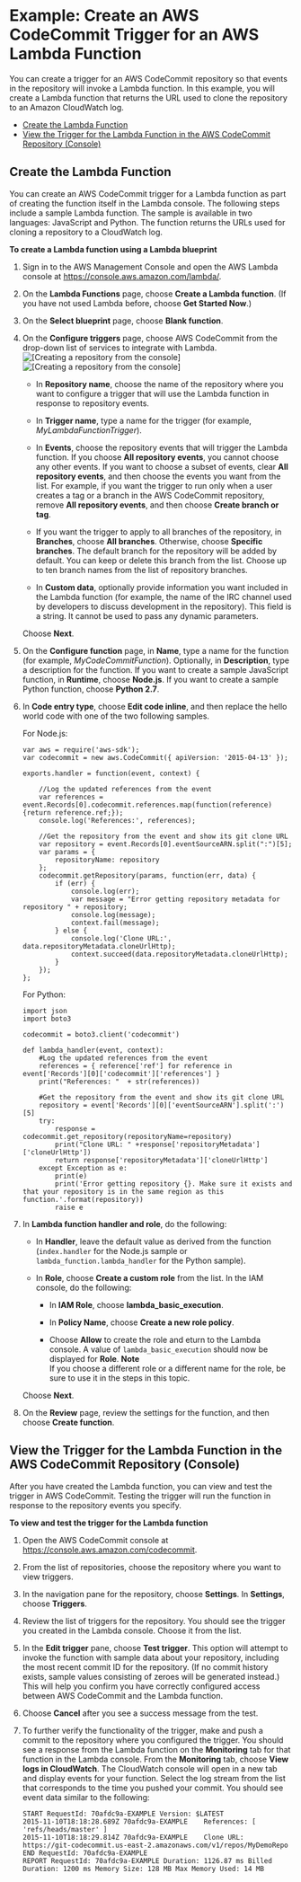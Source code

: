 # Example: Create an AWS CodeCommit Trigger for an AWS Lambda Function<a name="how-to-notify-lambda"></a>

You can create a trigger for an AWS CodeCommit repository so that events in the repository will invoke a Lambda function\. In this example, you will create a Lambda function that returns the URL used to clone the repository to an Amazon CloudWatch log\.   


+ [Create the Lambda Function](#how-to-notify-lambda-create-function)
+ [View the Trigger for the Lambda Function in the AWS CodeCommit Repository \(Console\)](#how-to-notify-lam-view)

## Create the Lambda Function<a name="how-to-notify-lambda-create-function"></a>

You can create an AWS CodeCommit trigger for a Lambda function as part of creating the function itself in the Lambda console\. The following steps include a sample Lambda function\. The sample is available in two languages: JavaScript and Python\. The function returns the URLs used for cloning a repository to a CloudWatch log\.

**To create a Lambda function using a Lambda blueprint**

1. Sign in to the AWS Management Console and open the AWS Lambda console at [https://console\.aws\.amazon\.com/lambda/](https://console.aws.amazon.com/lambda/)\.

1. On the **Lambda Functions** page, choose **Create a Lambda function**\. \(If you have not used Lambda before, choose **Get Started Now**\.\)

1. On the **Select blueprint** page, choose **Blank function**\.

1. On the **Configure triggers** page, choose AWS CodeCommit from the drop\-down list of services to integrate with Lambda\.   
![\[Creating a repository from the console\]](http://docs.aws.amazon.com/codecommit/latest/userguide/images/codecommit-lambda-trigger.png)![\[Creating a repository from the console\]](http://docs.aws.amazon.com/codecommit/latest/userguide/)

   + In **Repository name**, choose the name of the repository where you want to configure a trigger that will use the Lambda function in response to repository events\.

   + In **Trigger name**, type a name for the trigger \(for example, *MyLambdaFunctionTrigger*\)\.

   + In **Events**, choose the repository events that will trigger the Lambda function\. If you choose **All repository events**, you cannot choose any other events\. If you want to choose a subset of events, clear **All repository events**, and then choose the events you want from the list\. For example, if you want the trigger to run only when a user creates a tag or a branch in the AWS CodeCommit repository, remove **All repository events**, and then choose **Create branch or tag**\.

   + If you want the trigger to apply to all branches of the repository, in **Branches**, choose **All branches**\. Otherwise, choose **Specific branches**\. The default branch for the repository will be added by default\. You can keep or delete this branch from the list\. Choose up to ten branch names from the list of repository branches\.

   + In **Custom data**, optionally provide information you want included in the Lambda function \(for example, the name of the IRC channel used by developers to discuss development in the repository\)\. This field is a string\. It cannot be used to pass any dynamic parameters\.

   Choose **Next**\.

1. On the **Configure function** page, in **Name**, type a name for the function \(for example, *MyCodeCommitFunction*\)\. Optionally, in **Description**, type a description for the function\. If you want to create a sample JavaScript function, in **Runtime**, choose **Node\.js**\. If you want to create a sample Python function, choose **Python 2\.7**\.

1. In **Code entry type**, choose **Edit code inline**, and then replace the hello world code with one of the two following samples\.

   For Node\.js:

   ```
   var aws = require('aws-sdk');
   var codecommit = new aws.CodeCommit({ apiVersion: '2015-04-13' });
   
   exports.handler = function(event, context) {
       
       //Log the updated references from the event
       var references = event.Records[0].codecommit.references.map(function(reference) {return reference.ref;});
       console.log('References:', references);
       
       //Get the repository from the event and show its git clone URL
       var repository = event.Records[0].eventSourceARN.split(":")[5];
       var params = {
           repositoryName: repository
       };
       codecommit.getRepository(params, function(err, data) {
           if (err) {
               console.log(err);
               var message = "Error getting repository metadata for repository " + repository;
               console.log(message);
               context.fail(message);
           } else {
               console.log('Clone URL:', data.repositoryMetadata.cloneUrlHttp);
               context.succeed(data.repositoryMetadata.cloneUrlHttp);
           }
       });
   };
   ```

   For Python:

   ```
   import json
   import boto3
   
   codecommit = boto3.client('codecommit')
   
   def lambda_handler(event, context):
       #Log the updated references from the event
       references = { reference['ref'] for reference in event['Records'][0]['codecommit']['references'] }
       print("References: "  + str(references))
       
       #Get the repository from the event and show its git clone URL
       repository = event['Records'][0]['eventSourceARN'].split(':')[5]
       try:
           response = codecommit.get_repository(repositoryName=repository)
           print("Clone URL: " +response['repositoryMetadata']['cloneUrlHttp'])
           return response['repositoryMetadata']['cloneUrlHttp']
       except Exception as e:
           print(e)
           print('Error getting repository {}. Make sure it exists and that your repository is in the same region as this function.'.format(repository))
           raise e
   ```

1. In **Lambda function handler and role**, do the following:

   + In **Handler**, leave the default value as derived from the function \(`index.handler` for the Node\.js sample or `lambda_function.lambda_handler` for the Python sample\)\. 

   + In **Role**, choose **Create a custom role** from the list\. In the IAM console, do the following:

     + In **IAM Role**, choose **lambda\_basic\_execution**\.

     + In **Policy Name**, choose **Create a new role policy**\.

     + Choose **Allow** to create the role and eturn to the Lambda console\. A value of `lambda_basic_execution` should now be displayed for **Role**\. 
**Note**  
If you choose a different role or a different name for the role, be sure to use it in the steps in this topic\.

   Choose **Next**\.

1. On the **Review** page, review the settings for the function, and then choose **Create function**\.

## View the Trigger for the Lambda Function in the AWS CodeCommit Repository \(Console\)<a name="how-to-notify-lam-view"></a>

After you have created the Lambda function, you can view and test the trigger in AWS CodeCommit\. Testing the trigger will run the function in response to the repository events you specify\.

**To view and test the trigger for the Lambda function**

1. Open the AWS CodeCommit console at [https://console\.aws\.amazon\.com/codecommit](https://console.aws.amazon.com/codecommit)\.

1. From the list of repositories, choose the repository where you want to view triggers\.

1. In the navigation pane for the repository, choose **Settings**\. In **Settings**, choose **Triggers**\.

1. Review the list of triggers for the repository\. You should see the trigger you created in the Lambda console\. Choose it from the list\.

1. In the **Edit trigger** pane, choose **Test trigger**\. This option will attempt to invoke the function with sample data about your repository, including the most recent commit ID for the repository\. \(If no commit history exists, sample values consisting of zeroes will be generated instead\.\) This will help you confirm you have correctly configured access between AWS CodeCommit and the Lambda function\.

1. Choose **Cancel** after you see a success message from the test\.

1. To further verify the functionality of the trigger, make and push a commit to the repository where you configured the trigger\. You should see a response from the Lambda function on the **Monitoring** tab for that function in the Lambda console\. From the **Monitoring** tab, choose **View logs in CloudWatch**\. The CloudWatch console will open in a new tab and display events for your function\. Select the log stream from the list that corresponds to the time you pushed your commit\. You should see event data similar to the following:

   ```
   START RequestId: 70afdc9a-EXAMPLE Version: $LATEST
   2015-11-10T18:18:28.689Z	70afdc9a-EXAMPLE	References: [ 'refs/heads/master' ]
   2015-11-10T18:18:29.814Z	70afdc9a-EXAMPLE	Clone URL: https://git-codecommit.us-east-2.amazonaws.com/v1/repos/MyDemoRepo
   END RequestId: 70afdc9a-EXAMPLE
   REPORT RequestId: 70afdc9a-EXAMPLE Duration: 1126.87 ms Billed Duration: 1200 ms Memory Size: 128 MB Max Memory Used: 14 MB
   ```